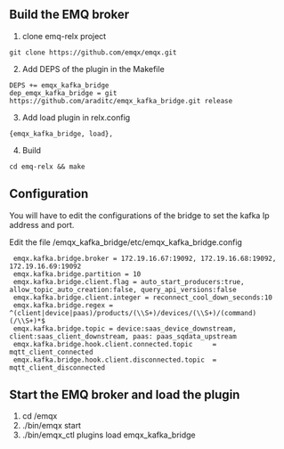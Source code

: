 Build the EMQ broker
-------------

1. clone emq-relx project
```	
git clone https://github.com/emqx/emqx.git
```
2. Add DEPS of the plugin in the Makefile
```
DEPS += emqx_kafka_bridge
dep_emqx_kafka_bridge = git https://github.com/araditc/emqx_kafka_bridge.git release
```
3. Add load plugin in relx.config
```
{emqx_kafka_bridge, load},
 ```
4. Build
```
cd emq-relx && make
```  
Configuration
----------------------
You will have to edit the configurations of the bridge to set the kafka Ip address and port.

Edit the file /emqx_kafka_bridge/etc/emqx_kafka_bridge.config
```
 emqx.kafka.bridge.broker = 172.19.16.67:19092, 172.19.16.68:19092, 172.19.16.69:19092
 emqx.kafka.bridge.partition = 10
 emqx.kafka.bridge.client.flag = auto_start_producers:true, allow_topic_auto_creation:false, query_api_versions:false
 emqx.kafka.bridge.client.integer = reconnect_cool_down_seconds:10
 emqx.kafka.bridge.regex = ^(client|device|paas)/products/(\\S+)/devices/(\\S+)/(command)(/\\S+)*$
 emqx.kafka.bridge.topic = device:saas_device_downstream, client:saas_client_downstream, paas: paas_sqdata_upstream
 emqx.kafka.bridge.hook.client.connected.topic     = mqtt_client_connected
 emqx.kafka.bridge.hook.client.disconnected.topic  = mqtt_client_disconnected
```

Start the EMQ broker and load the plugin 
-----------------
1) cd /emqx
2) ./bin/emqx start
3) ./bin/emqx_ctl plugins load emqx_kafka_bridge




